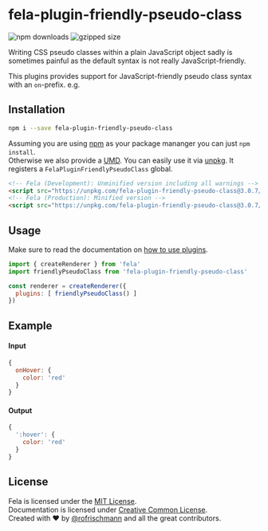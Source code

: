 # fela-plugin-friendly-pseudo-class


<img alt="npm downloads" src="https://img.shields.io/npm/dm/fela-plugin-friendly-pseudo-class.svg">
<img alt="gzipped size" src="https://img.shields.io/badge/gzipped-0.48kb-brightgreen.svg">

Writing CSS pseudo classes within a plain JavaScript object sadly is sometimes painful as the default syntax is not really JavaScript-friendly.<br>

This plugins provides support for JavaScript-friendly pseudo class syntax with an `on`-prefix. e.g.

## Installation
```sh
npm i --save fela-plugin-friendly-pseudo-class
```
Assuming you are using [npm](https://www.npmjs.com) as your package mananger you can just `npm install`.<br>
Otherwise we also provide a [UMD](https://github.com/umdjs/umd). You can easily use it via [unpkg](https://unpkg.com/). It registers a `FelaPluginFriendlyPseudoClass` global.
```HTML
<!-- Fela (Development): Unminified version including all warnings -->
<script src="https://unpkg.com/fela-plugin-friendly-pseudo-class@3.0.7/dist/fela-plugin-friendly-pseudo-class.js"></script>
<!-- Fela (Production): Minified version -->
<script src="https://unpkg.com/fela-plugin-friendly-pseudo-class@3.0.7/dist/fela-plugin-friendly-pseudo-class.min.js"></script>
```

## Usage
Make sure to read the documentation on [how to use plugins](http://fela.js.org/docs/advanced/Plugins.html).

```javascript
import { createRenderer } from 'fela'
import friendlyPseudoClass from 'fela-plugin-friendly-pseudo-class'

const renderer = createRenderer({
  plugins: [ friendlyPseudoClass() ]
})
```


## Example

#### Input
```javascript
{
  onHover: {
    color: 'red'
  }
}
```
#### Output
```javascript
{
  ':hover': {
    color: 'red'
  }
}
```

## License
Fela is licensed under the [MIT License](http://opensource.org/licenses/MIT).<br>
Documentation is licensed under [Creative Common License](http://creativecommons.org/licenses/by/4.0/).<br>
Created with ♥ by [@rofrischmann](http://rofrischmann.de) and all the great contributors.
